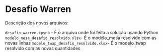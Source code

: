 # Desafio Warren

Descrição dos novos arquivos:

`desafio_warren.ipynb` - É o arquivo onde foi feita a solução usando Python
`modelo_mesa_desafio_resolvido.xlsx`- É o modelo_mesa resolvido com as novas linhas
`modelo_twap_desafio_resolvido.xlsx`- É o modelo_twap resolvido com as novas quantidades


